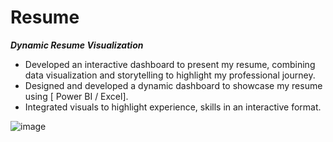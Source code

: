 # Resume

***Dynamic Resume Visualization***
- Developed an interactive dashboard to present my resume, combining data visualization and
storytelling to highlight my professional journey.
- Designed and developed a dynamic dashboard to showcase my resume using [ Power BI / Excel].
- Integrated visuals to highlight experience, skills in an interactive format.

![image](![image](https://github.com/user-attachments/assets/916b6823-289b-4b9d-b614-e53e7419c09b))
